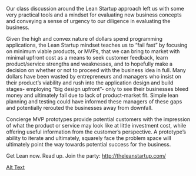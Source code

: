 Our class discussion around the Lean Startup approach left us with some very practical tools and a mindset for evaluating new business concepts and conveying a sense of urgency to our diligence in evaluating the business.

Given the high and convex nature of dollars spend programming applications, the Lean Startup mindset teaches us to “fail fast” by focusing on minimum viable products, or MVPs, that we can bring to market with minimal upfront cost as a means to seek customer feedback, learn product/service strengths and weaknesses, and to hopefully make a decision on whether or not to proceed with the business idea in full. Many dollars have been wasted by entrepreneurs and managers who insist on their product’s viability and rush into the application design and build stages- employing “big design upfront”- only to see their businesses bleed money and ultimately fail due to lack of product-market fit. Simple lean planning and testing could have informed these managers of these gaps and potentially rerouted the businesses away from downfall.

Concierge MVP prototypes provide potential customers with the impression of what the product or service may look like at little investment cost, while offering useful information from the customer’s perspective. A prototype’s ability to iterate and ultimately, squarely face the problem space will ultimately point the way towards potential success for the business.

Get Lean now. Read up. Join the party: http://theleanstartup.com/

[Alt Text](http://img3.wikia.nocookie.net/__cb20130908135918/villains/images/2/26/Bebopandrocksteady.jpg)

